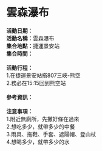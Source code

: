 <h1><b>雲森瀑布</b></h1>
<b>活動日期：</b></br>
<b>活動名稱：</b>雲森瀑布</br>
<b>集合地點：</b>捷運景安站</br>
<b>集合時間：</b></br>
</br>
<b>活動行程：</b></br>
1.在捷運景安站搭807三峽-熊空 </br>
2.務必在15:15回到熊空站</br>
</br>
<b>參考資訊：</b></br>
</br>
<b>注意事項：</b></br>
1.附近無廁所，先撇好條在過來</br>
2.想吃多少，就帶多少的中餐</br>
3.雨具、拖鞋、手套、遮陽帽、登山杖</br>
4.想喝多少，就帶多少的水</br>
